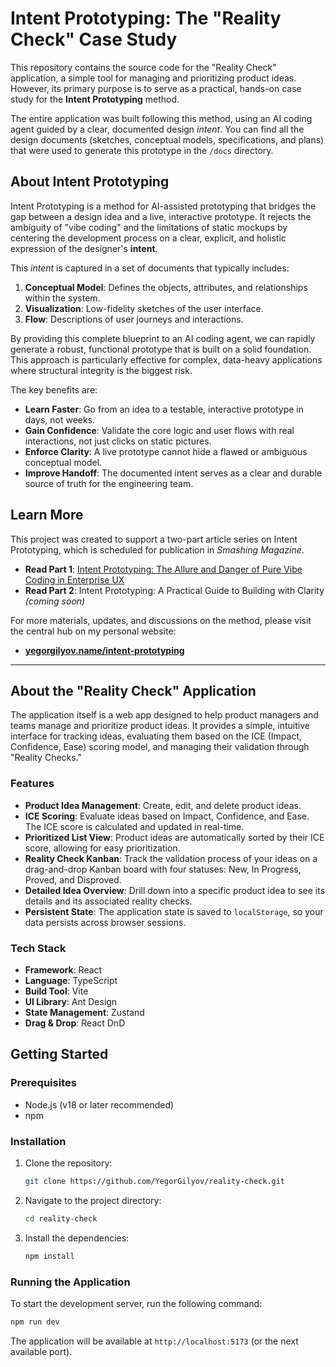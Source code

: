 # Intent Prototyping: The "Reality Check" Case Study

This repository contains the source code for the "Reality Check" application, a simple tool for managing and prioritizing product ideas. However, its primary purpose is to serve as a practical, hands-on case study for the **Intent Prototyping** method.

The entire application was built following this method, using an AI coding agent guided by a clear, documented design *intent*. You can find all the design documents (sketches, conceptual models, specifications, and plans) that were used to generate this prototype in the `/docs` directory.

## About Intent Prototyping

Intent Prototyping is a method for AI-assisted prototyping that bridges the gap between a design idea and a live, interactive prototype. It rejects the ambiguity of "vibe coding" and the limitations of static mockups by centering the development process on a clear, explicit, and holistic expression of the designer's **intent**.

This *intent* is captured in a set of documents that typically includes:
1.  **Conceptual Model**: Defines the objects, attributes, and relationships within the system.
2.  **Visualization**: Low-fidelity sketches of the user interface.
3.  **Flow**: Descriptions of user journeys and interactions.

By providing this complete blueprint to an AI coding agent, we can rapidly generate a robust, functional prototype that is built on a solid foundation. This approach is particularly effective for complex, data-heavy applications where structural integrity is the biggest risk.

The key benefits are:
-   **Learn Faster**: Go from an idea to a testable, interactive prototype in days, not weeks.
-   **Gain Confidence**: Validate the core logic and user flows with real interactions, not just clicks on static pictures.
-   **Enforce Clarity**: A live prototype cannot hide a flawed or ambiguous conceptual model.
-   **Improve Handoff**: The documented intent serves as a clear and durable source of truth for the engineering team.

## Learn More

This project was created to support a two-part article series on Intent Prototyping, which is scheduled for publication in *Smashing Magazine*.

-   **Read Part 1**: [Intent Prototyping: The Allure and Danger of Pure Vibe Coding in Enterprise UX](https://yegorgilyov.name/intent-prototyping-01/)
-   **Read Part 2**: Intent Prototyping: A Practical Guide to Building with Clarity *(coming soon)*

For more materials, updates, and discussions on the method, please visit the central hub on my personal website:
-   **[yegorgilyov.name/intent-prototyping](https://yegorgilyov.name/intent-prototyping/)**

---

## About the "Reality Check" Application

The application itself is a web app designed to help product managers and teams manage and prioritize product ideas. It provides a simple, intuitive interface for tracking ideas, evaluating them based on the ICE (Impact, Confidence, Ease) scoring model, and managing their validation through "Reality Checks."

### Features

-   **Product Idea Management**: Create, edit, and delete product ideas.
-   **ICE Scoring**: Evaluate ideas based on Impact, Confidence, and Ease. The ICE score is calculated and updated in real-time.
-   **Prioritized List View**: Product ideas are automatically sorted by their ICE score, allowing for easy prioritization.
-   **Reality Check Kanban**: Track the validation process of your ideas on a drag-and-drop Kanban board with four statuses: New, In Progress, Proved, and Disproved.
-   **Detailed Idea Overview**: Drill down into a specific product idea to see its details and its associated reality checks.
-   **Persistent State**: The application state is saved to `localStorage`, so your data persists across browser sessions.

### Tech Stack

-   **Framework**: React
-   **Language**: TypeScript
-   **Build Tool**: Vite
-   **UI Library**: Ant Design
-   **State Management**: Zustand
-   **Drag & Drop**: React DnD

## Getting Started

### Prerequisites

-   Node.js (v18 or later recommended)
-   npm

### Installation

1.  Clone the repository:
    ```bash
    git clone https://github.com/YegorGilyov/reality-check.git
    ```
2.  Navigate to the project directory:
    ```bash
    cd reality-check
    ```
3.  Install the dependencies:
    ```bash
    npm install
    ```

### Running the Application

To start the development server, run the following command:

```bash
npm run dev
```

The application will be available at `http://localhost:5173` (or the next available port).
